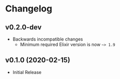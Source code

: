 # Changelog

## v0.2.0-dev

- Backwards incompatible changes
    - Minimum required Elixir version is now `~> 1.9`

## v0.1.0 (2020-02-15)

- Initial Release
